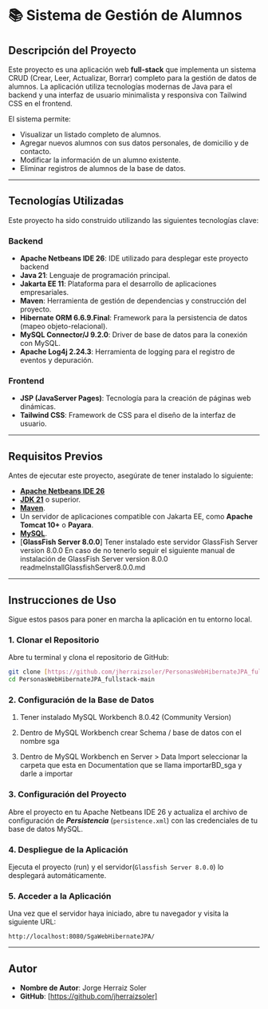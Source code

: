 # 📚 Sistema de Gestión de Alumnos

## Descripción del Proyecto

Este proyecto es una aplicación web **full-stack** que implementa un sistema CRUD (Crear, Leer, Actualizar, Borrar) completo para la gestión de datos de alumnos. La aplicación utiliza tecnologías modernas de Java para el backend y una interfaz de usuario minimalista y responsiva con Tailwind CSS en el frontend.

El sistema permite:
* Visualizar un listado completo de alumnos.
* Agregar nuevos alumnos con sus datos personales, de domicilio y de contacto.
* Modificar la información de un alumno existente.
* Eliminar registros de alumnos de la base de datos.

---

## Tecnologías Utilizadas

Este proyecto ha sido construido utilizando las siguientes tecnologías clave:

### Backend
* **Apache Netbeans IDE 26**: IDE utilizado para desplegar este proyecto backend
* **Java 21**: Lenguaje de programación principal.
* **Jakarta EE 11**: Plataforma para el desarrollo de aplicaciones empresariales.
* **Maven**: Herramienta de gestión de dependencias y construcción del proyecto.
* **Hibernate ORM 6.6.9.Final**: Framework para la persistencia de datos (mapeo objeto-relacional).
* **MySQL Connector/J 9.2.0**: Driver de base de datos para la conexión con MySQL.
* **Apache Log4j 2.24.3**: Herramienta de logging para el registro de eventos y depuración.

### Frontend
* **JSP (JavaServer Pages)**: Tecnología para la creación de páginas web dinámicas.
* **Tailwind CSS**: Framework de CSS para el diseño de la interfaz de usuario.

---

## Requisitos Previos

Antes de ejecutar este proyecto, asegúrate de tener instalado lo siguiente:
* [**Apache Netbeans IDE 26**](https://netbeans.apache.org/front/main/download/nb26/)
* [**JDK 21**](https://www.oracle.com/java/technologies/downloads/) o superior.
* [**Maven**](https://maven.apache.org/download.cgi).
* Un servidor de aplicaciones compatible con Jakarta EE, como **Apache Tomcat 10+** o **Payara**.
* [**MySQL**](https://www.mysql.com/downloads/).
* [**GlassFish Server 8.0.0**] Tener instalado este servidor GlassFish Server  version 8.0.0
  En caso de no tenerlo seguir el siguiente manual de instalación de GlassFish Server  version 8.0.0 readmeInstallGlassfishServer8.0.0.md
---

## Instrucciones de Uso

Sigue estos pasos para poner en marcha la aplicación en tu entorno local.

### 1. Clonar el Repositorio

Abre tu terminal y clona el repositorio de GitHub:

```bash
git clone [https://github.com/jherraizsoler/PersonasWebHibernateJPA_fullstack](https://github.com/jherraizsoler/PersonasWebHibernateJPA_fullstack)
cd PersonasWebHibernateJPA_fullstack-main
```

### 2. Configuración de la Base de Datos

1. Tener instalado MySQL Workbench 8.0.42  (Community Version)

2. Dentro de MySQL Workbench crear Schema / base de datos  con el nombre sga 

3. Dentro de MySQL Workbench en Server > Data Import  seleccionar la carpeta que esta en Documentation que se llama importarBD_sga y darle a importar

### 3. Configuración del Proyecto

Abre el proyecto en tu Apache Netbeans IDE 26  y actualiza el archivo de configuración de **_Persistencia_** (`persistence.xml`) con las credenciales de tu base de datos MySQL.

### 4. Despliegue de la Aplicación

Ejecuta el proyecto (run) y el servidor(`Glassfish Server 8.0.0`) lo desplegará automáticamente.

### 5. Acceder a la Aplicación

Una vez que el servidor haya iniciado, abre tu navegador y visita la siguiente URL:

```
http://localhost:8080/SgaWebHibernateJPA/
```

---

## Autor

* **Nombre de Autor**: Jorge Herraiz Soler
* **GitHub**: [https://github.com/jherraizsoler]
